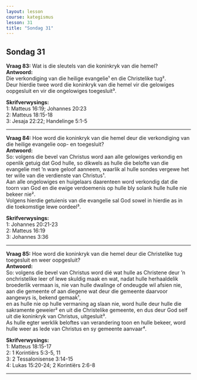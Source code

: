 ```yaml
---
layout: lesson
course: kategismus
lesson: 31
title: "Sondag 31"
---
```


## Sondag 31

**Vraag 83:** Wat is die sleutels van die koninkryk van die hemel?  
**Antwoord:**  
Die verkondiging van die heilige evangelie¹ en die Christelike tug².  
Deur hierdie twee word die koninkryk van die hemel vir die gelowiges oopgesluit en vir die ongelowiges toegesluit³.

**Skrifverwysings:**  
1: Matteus 16:19; Johannes 20:23  
2: Matteus 18:15-18  
3: Jesaja 22:22; Handelinge 5:1-5

---

**Vraag 84:** Hoe word die koninkryk van die hemel deur die verkondiging van die heilige evangelie oop- en toegesluit?  
**Antwoord:**  
So: volgens die bevel van Christus word aan alle gelowiges verkondig en openlik getuig dat God hulle, so dikwels as hulle die belofte van die evangelie met ’n ware geloof aanneem, waarlik al hulle sondes vergewe het ter wille van die verdienste van Christus¹.  
Aan alle ongelowiges en huigelaars daarenteen word verkondig dat die toorn van God en die ewige verdoemenis op hulle bly solank hulle hulle nie bekeer nie².  
Volgens hierdie getuienis van die evangelie sal God sowel in hierdie as in die toekomstige lewe oordeel³.

**Skrifverwysings:**  
1: Johannes 20:21-23  
2: Matteus 16:19  
3: Johannes 3:36

---

**Vraag 85:** Hoe word die koninkryk van die hemel deur die Christelike tug toegesluit en weer oopgesluit?  
**Antwoord:**  
So: volgens die bevel van Christus word dié wat hulle as Christene deur ’n onchristelike leer of lewe skuldig maak en wat, nadat hulle herhaaldelik broederlik vermaan is, nie van hulle dwalinge of ondeugde wil afsien nie, aan die gemeente of aan diegene wat deur die gemeente daarvoor aangewys is, bekend gemaak¹,  
en as hulle nie op hulle vermaning ag slaan nie, word hulle deur hulle die sakramente geweier² en uit die Christelike gemeente, en dus deur God self uit die koninkryk van Christus, uitgesluit³.  
As hulle egter werklik beloftes van verandering toon en hulle bekeer, word hulle weer as lede van Christus en sy gemeente aanvaar⁴.

**Skrifverwysings:**  
1: Matteus 18:15-17  
2: 1 Korintiërs 5:3-5, 11  
3: 2 Tessalonisense 3:14-15  
4: Lukas 15:20-24; 2 Korintiërs 2:6-8

---